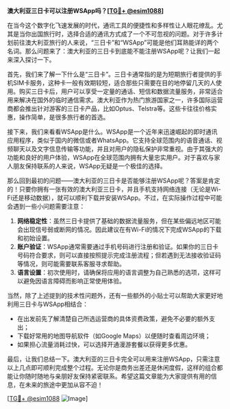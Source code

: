 **澳大利亚三日卡可以注册WSApp吗？[[TG💪+ @esim1088](https://t.me/s/esim1088)]**

在当今这个数字化飞速发展的时代，通讯工具的便捷性和多样性让人眼花缭乱。尤其是当你出国旅行时，选择合适的通讯方式成了一个不可忽视的问题。对于许多计划前往澳大利亚旅行的人来说，“三日卡”和“WSApp”可能是他们耳熟能详的两个名词。那么问题来了：澳大利亚的三日卡到底能不能注册WSApp呢？让我们一起来深入探讨一下。

首先，我们来了解一下什么是“三日卡”。三日卡通常指的是为短期旅行者提供的手机SIM卡服务，这种卡一般有效期较短，适合那些只需要在目的地停留几天的人使用。购买三日卡后，用户可以享受一定量的通话、短信和数据流量服务，非常适合用来解决在国外的临时通信需求。澳大利亚作为热门旅游国家之一，许多国际运营商都会推出针对游客的三日卡产品，比如Optus、Telstra等。这些卡往往价格实惠，操作简单，是很多旅行者的首选。

接下来，我们来看看WSApp是什么。WSApp是一个近年来迅速崛起的即时通讯应用程序，类似于国内的微信或者WhatsApp。它支持全球范围内的语音通话、视频聊天以及文字信息传输等功能，并且对用户的隐私保护非常重视。由于其强大的功能和良好的用户体验，WSApp在全球范围内拥有大量忠实用户。对于喜欢与家人朋友保持联系的人来说，WSApp无疑是一个极佳的选择。

那么回到最初的问题——澳大利亚的三日卡是否能够注册WSApp呢？答案是肯定的！只要你拥有一张有效的澳大利亚三日卡，并且手机支持网络连接（无论是Wi-Fi还是移动数据），就可以顺利下载并安装WSApp。不过，在实际操作过程中可能会遇到一些小问题需要注意：

1. **网络稳定性**：虽然三日卡提供了基础的数据流量服务，但在某些偏远地区可能会出现信号弱或断网的情况。因此建议在有Wi-Fi的情况下完成WSApp的下载和初始设置。
2. **账户验证**：WSApp通常需要通过手机号码进行注册和验证。如果你的三日卡号码符合要求，则可以直接按照提示完成注册流程；但若遇到无法接收验证码等情况，则可能需要联系客服寻求帮助。
3. **语言设置**：初次使用时，请确保将应用的语言调整为自己熟悉的选项，这样可以避免因语言障碍而影响正常使用体验。

当然，除了上述提到的技术性问题外，还有一些额外的小贴士可以帮助大家更好地利用三日卡与WSApp相结合：

- 在出发前先了解清楚自己所选运营商的具体资费政策，避免不必要的额外支出；
- 下载好常用的地图导航软件（如Google Maps）以便随时查看周边环境；
- 如果担心流量消耗过快，可以选择开通漫游套餐以获得更多优惠。

最后，让我们总结一下。澳大利亚的三日卡完全可以用来注册WSApp，只需注意以上几点即可顺利完成整个过程。无论你是商务出差还是休闲度假，这样的组合都能让你随时随地与亲朋好友保持紧密联系。希望这篇文章能为大家提供有用的信息，在未来的旅途中更加从容不迫！

[[TG💪+ @esim1088](https://t.me/s/esim1088) ![Image](https://i.postimg.cc/4NQfJmqS/Snipaste-2025-05-13-00-14-12.png)]